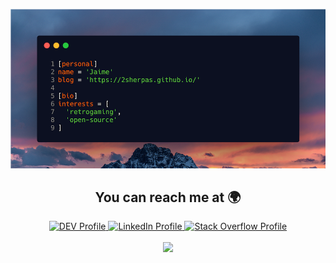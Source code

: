 <p align="center">
    <img src="bio.png" alt="bio">
</p>

<h2 align="center">You can reach me at 🌍</h2>
<p align="center">
  <a href="https://dev.to/jaimesc87">
    <img src="https://d2fltix0v2e0sb.cloudfront.net/dev-badge.svg" alt="DEV Profile" height="30" width="30">
  </a>

  <a href="https://www.linkedin.com/in/jaimesalcedo/">
    <img src="https://www.vectorlogo.zone/logos/linkedin/linkedin-icon.svg" alt="LinkedIn Profile" height="30" width="30">
  </a>

  <a href="https://stackoverflow.com/users/6518928/jaime-s?tab=profile">
    <img src="https://www.vectorlogo.zone/logos/stackoverflow/stackoverflow-icon.svg" alt="Stack Overflow Profile" height="30" width="30">
  </a>
</p>

<p align="center">
  <img align="center" src="https://github-readme-stats.vercel.app/api?username=jsalcedo1987&show_icons=true&theme=radical&count_private=true&hide=prs" />
</p>
